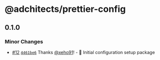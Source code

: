 # @adchitects/prettier-config<!-- markdownlint-disable line-length list-marker-space no-duplicate-header ul-style ul-indent no-bare-urls -->

## 0.1.0

### Minor Changes

-   [#12](https://github.com/Adchitects/configs/pull/12) [`4461be6`](https://github.com/Adchitects/configs/commit/4461be6ae10db82835b8448b406fc4d23aaf038a) Thanks [@xeho91](https://github.com/xeho91)! - 🎉 Initial configuration setup package
